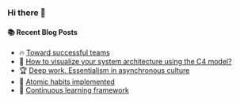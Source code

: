 ### Hi there 👋

<!--
**jorzel/jorzel** is a ✨ _special_ ✨ repository because its `README.md` (this file) appears on your GitHub profile.

Here are some ideas to get you started:

- 🔭 I’m currently working on ...
- 🌱 I’m currently learning ...
- 👯 I’m looking to collaborate on ...
- 🤔 I’m looking for help with ...
- 💬 Ask me about ...
- 📫 How to reach me: ...
- 😄 Pronouns: ...
- ⚡ Fun fact: ...
-->

#### :books: Recent Blog Posts
<!-- BLOGPOSTS:START -->
 - 🔥 [Toward successful teams](https://jorzel.hashnode.dev/toward-successful-teams)
 - 📰 [How to visualize your system architecture using the C4 model?](https://jorzel.hashnode.dev/how-to-visualize-your-system-architecture-using-the-c4-model)
 - 🏆 [Deep work. Essentialism in asynchronous culture](https://jorzel.hashnode.dev/deep-work-essentialism-in-asynchronous-culture)
 - 🔘 [Atomic habits implemented](https://jorzel.hashnode.dev/atomic-habits-implemented)
 - 📰 [Continuous learning framework](https://jorzel.hashnode.dev/continuous-learning-framework)<!-- BLOGPOSTS:END -->